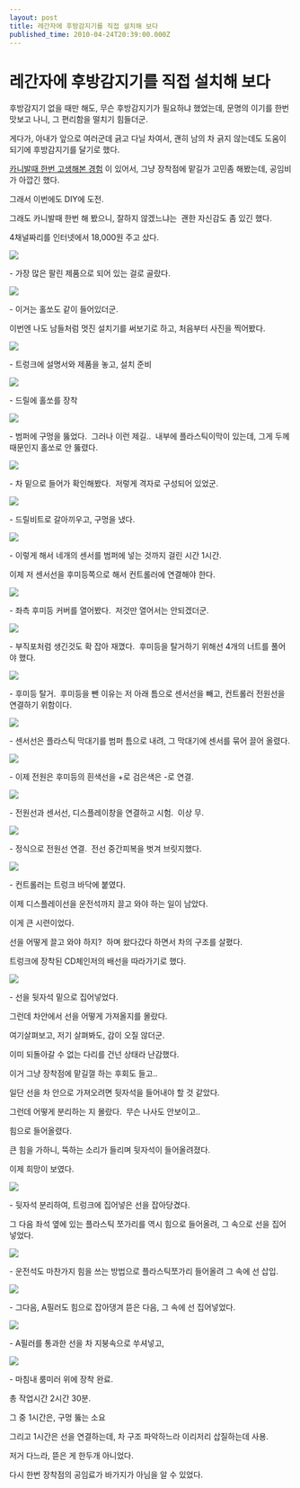 ```yaml
---
layout: post
title: 레간자에 후방감지기를 직접 설치해 보다
published_time: 2010-04-24T20:39:00.000Z
---
```


# 레간자에 후방감지기를 직접 설치해 보다


후방감지기 없을 때만 해도, 무슨 후방감지기가 필요하냐 했었는데, 문명의 이기를 한번 맛보고 나니, 그 편리함을 떨치기 힘들더군.

게다가, 아내가 앞으로 여러군데 긁고 다닐 차여서, 괜히 남의 차 긁지 않는데도 도움이 되기에 후방감지기를 달기로 했다.

[카니발때 한번 고생해본 경험](../10242518.html) 이 있어서, 그냥 장착점에 맡길가 고민좀 해봤는데, 공임비가 아깝긴 했다.

그래서 이번에도 DIY에 도전.

그래도 카니발때 한번 해 봤으니, 잘하지 않겠느냐는  괜한 자신감도 좀 있긴 했다.

4채널짜리를 인터넷에서 18,000원 주고 샀다.

![](../pds/201004/24/80/a0109780_4bd2c5473e498.jpg)

\- 가장 많은 팔린 제품으로 되어 있는 걸로 골랐다.

![](../pds/201004/24/80/a0109780_4bd2c547ce0d7.jpg)

\- 이거는 홀쏘도 같이 들어있더군.

이번엔 나도 남들처럼 멋진 설치기를 써보기로 하고, 처음부터 사진을 찍어봤다.

![](../pds/201004/24/80/a0109780_4bd2c54aa1245.jpg)

\- 트렁크에 설명서와 제품을 놓고, 설치 준비

![](../pds/201004/24/80/a0109780_4bd2c54ae93a5.jpg)

\- 드릴에 홀쏘를 장착

![](../pds/201004/24/80/a0109780_4bd2c54c2e649.jpg)

\- 범퍼에 구멍을 뚫었다.  그러나 이런 제길..  내부에 플라스틱이막이 있는데, 그게 두께때문인지 홀쏘로 안 뚫렸다.

![](../pds/201004/24/80/a0109780_4bd2c54c6745a.jpg)

\- 차 밑으로 들어가 확인해봤다.  저렇게 격자로 구성되어 있었군.

![](../pds/201004/24/80/a0109780_4bd2c54c3e423.jpg)

\- 드릴비트로 갈아끼우고, 구멍을 냈다.

![](../pds/201004/24/80/a0109780_4bd2c54f8686a.jpg)

\- 이렇게 해서 네개의 센서를 범퍼에 넣는 것까지 걸린 시간 1시간.

이제 저 센서선을 후미등쪽으로 해서 컨트롤러에 연결해야 한다.

![](../pds/201004/24/80/a0109780_4bd2c55024dff.jpg)

\- 좌측 후미등 커버를 열어봤다.  저것만 열어서는 안되겠더군.

![](../pds/201004/24/80/a0109780_4bd2c57a93143.jpg)

\- 부직포처럼 생긴것도 확 잡아 재꼈다.  후미등을 탈거하기 위해선 4개의 너트를 풀어야 했다.

![](../pds/201004/24/80/a0109780_4bd2c57b2915a.jpg)

\- 후미등 탈거.  후미등을 뺀 이유는 저 아래 틈으로 센서선을 빼고, 컨트롤러 전원선을 연결하기 위함이다.

![](../pds/201004/24/80/a0109780_4bd2c57d64086.jpg)

\- 센서선은 플라스틱 막대기를 범퍼 틈으로 내려, 그 막대기에 센서를 묶어 끌어 올렸다.

![](../pds/201004/24/80/a0109780_4bd2c57def66f.jpg)

\- 이제 전원은 후미등의 흰색선을 +로 검은색은 -로 연결.

![](../pds/201004/24/80/a0109780_4bd2c596cd0ce.jpg)

\- 전원선과 센서선, 디스플레이창을 연결하고 시험.  이상 무.

![](../pds/201004/24/80/a0109780_4bd2c597e6d6b.jpg)

\- 정식으로 전원선 연결.  전선 중간피복을 벗겨 브릿지했다.

![](../pds/201004/24/80/a0109780_4bd2d20d7de22.jpg)

\- 컨트롤러는 트렁크 바닥에 붙였다.

이제 디스플레이선을 운전석까지 끌고 와야 하는 일이 남았다.

이게 큰 시련이었다.

선을 어떻게 끌고 와야 하지?  하며 왔다갔다 하면서 차의 구조를 살폈다.

트렁크에 장착된 CD체인저의 배선을 따라가기로 했다.

![](../pds/201004/24/80/a0109780_4bd2c598526a6.jpg)

\- 선을 뒷자석 밑으로 집어넣었다.

그런데 차안에서 선을 어떻게 가져올지를 몰랐다.

여기살펴보고, 저기 살펴봐도, 감이 오질 않더군.

이미 되돌아갈 수 없는 다리를 건넌 상태라 난감했다.

이거 그냥 장착점에 맡길껄 하는 후회도 들고..

일단 선을 차 안으로 가져오려면 뒷자석을 들어내야 할 것 같았다.

그런데 어떻게 분리하는 지 몰랐다.  무슨 나사도 안보이고..

힘으로 들어올렸다.

큰 힘을 가하니, 뚝하는 소리가 들리며 뒷자석이 들어올려졌다.

이제 희망이 보였다.

![](../pds/201004/24/80/a0109780_4bd2c59c597cc.jpg)

\- 뒷자석 분리하여, 트렁크에 집어넣은 선을 잡아당겼다.

그 다음 좌석 옆에 있는 플라스틱 쪼가리를 역시 힘으로 들어올려, 그 속으로 선을 집어넣었다.

![](../pds/201004/24/80/a0109780_4bd2c59a606e4.jpg)

\- 운전석도 마찬가지 힘을 쓰는 방법으로 플라스틱쪼가리 들어올려 그 속에 선 삽입.

![](../pds/201004/24/80/a0109780_4bd2c59a94bb6.jpg)

\- 그다음, A필러도 힘으로 잡아댕겨 뜯은 다음, 그 속에 선 집어넣었다.

![](../pds/201004/24/80/a0109780_4bd2c599377d0.jpg)

\- A필러를 통과한 선을 차 지붕속으로 쑤셔넣고,

![](../pds/201004/24/80/a0109780_4bd2c5c493994.jpg)

\- 마침내 룸미러 위에 장착 완료.

총 작업시간 2시간 30분.

그 중 1시간은, 구멍 뚫는 소요

그리고 1시간은 선을 연결하는데, 차 구조 파악하느라 이리저리 삽질하는데 사용.

저거 다느라, 뜯은 게 한두개 아니었다.

다시 한번 장착점의 공임료가 바가지가 아님을 알 수 있었다.


